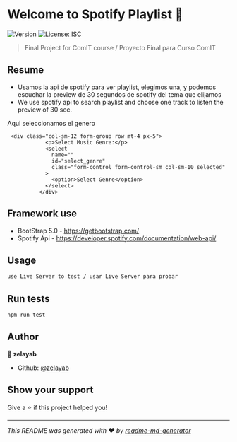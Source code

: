 # Welcome to Spotify Playlist 👋
![Version](https://img.shields.io/badge/version-1.0.0-blue.svg?cacheSeconds=2592000)
[![License: ISC](https://img.shields.io/badge/License-ISC-yellow.svg)](#)

> Final Project for ComIT course / Proyecto Final para Curso ComIT

## Resume
* Usamos la api de spotify para ver playlist, elegimos una, y podemos escuchar la preview de 30 segundos de spotify del tema que elijamos
* We use spotify api to search playlist and choose one track to listen the preview of 30 sec.

Aqui seleccionamos el genero 
```
 <div class="col-sm-12 form-group row mt-4 px-5">
            <p>Select Music Genre:</p>
            <select
              name=""
              id="select_genre"
              class="form-control form-control-sm col-sm-10 selected"
            >
              <option>Select Genre</option>
            </select>
          </div>
```
## Framework use
* BootStrap 5.0 - https://getbootstrap.com/
* Spotify Api - https://developer.spotify.com/documentation/web-api/


## Usage

```sh
use Live Server to test / usar Live Server para probar
```

## Run tests

```sh
npm run test
```

## Author

👤 **zelayab**

* Github: [@zelayab](https://github.com/zelayab)

## Show your support

Give a ⭐️ if this project helped you!


***
_This README was generated with ❤️ by [readme-md-generator](https://github.com/kefranabg/readme-md-generator)_